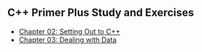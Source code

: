 ## C++ Primer Plus Study and Exercises

- [Chapter 02: Setting Out to C++](Chapter02)
- [Chapter 03: Dealing with Data](Chapter03) 
